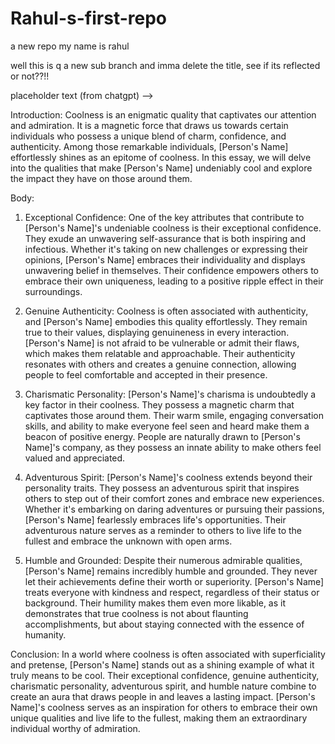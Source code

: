 # Rahul-s-first-repo
a new repo my name is rahul

well this is q a new sub branch and imma delete the title, see if its reflected or not??!!

placeholder text (from chatgpt) --> 

Introduction:
Coolness is an enigmatic quality that captivates our attention and admiration. It is a magnetic force that draws us towards certain individuals who possess a unique blend of charm, confidence, and authenticity. Among those remarkable individuals, [Person's Name] effortlessly shines as an epitome of coolness. In this essay, we will delve into the qualities that make [Person's Name] undeniably cool and explore the impact they have on those around them.

Body:

1. Exceptional Confidence:
One of the key attributes that contribute to [Person's Name]'s undeniable coolness is their exceptional confidence. They exude an unwavering self-assurance that is both inspiring and infectious. Whether it's taking on new challenges or expressing their opinions, [Person's Name] embraces their individuality and displays unwavering belief in themselves. Their confidence empowers others to embrace their own uniqueness, leading to a positive ripple effect in their surroundings.

2. Genuine Authenticity:
Coolness is often associated with authenticity, and [Person's Name] embodies this quality effortlessly. They remain true to their values, displaying genuineness in every interaction. [Person's Name] is not afraid to be vulnerable or admit their flaws, which makes them relatable and approachable. Their authenticity resonates with others and creates a genuine connection, allowing people to feel comfortable and accepted in their presence.

3. Charismatic Personality:
[Person's Name]'s charisma is undoubtedly a key factor in their coolness. They possess a magnetic charm that captivates those around them. Their warm smile, engaging conversation skills, and ability to make everyone feel seen and heard make them a beacon of positive energy. People are naturally drawn to [Person's Name]'s company, as they possess an innate ability to make others feel valued and appreciated.

4. Adventurous Spirit:
[Person's Name]'s coolness extends beyond their personality traits. They possess an adventurous spirit that inspires others to step out of their comfort zones and embrace new experiences. Whether it's embarking on daring adventures or pursuing their passions, [Person's Name] fearlessly embraces life's opportunities. Their adventurous nature serves as a reminder to others to live life to the fullest and embrace the unknown with open arms.

5. Humble and Grounded:
Despite their numerous admirable qualities, [Person's Name] remains incredibly humble and grounded. They never let their achievements define their worth or superiority. [Person's Name] treats everyone with kindness and respect, regardless of their status or background. Their humility makes them even more likable, as it demonstrates that true coolness is not about flaunting accomplishments, but about staying connected with the essence of humanity.

Conclusion:
In a world where coolness is often associated with superficiality and pretense, [Person's Name] stands out as a shining example of what it truly means to be cool. Their exceptional confidence, genuine authenticity, charismatic personality, adventurous spirit, and humble nature combine to create an aura that draws people in and leaves a lasting impact. [Person's Name]'s coolness serves as an inspiration for others to embrace their own unique qualities and live life to the fullest, making them an extraordinary individual worthy of admiration.





